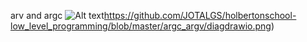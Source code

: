 arv and argc
![Alt text](https://github.com/JOTALGS/holbertonschool-low_level_programming/blob/master/argc_argv/diagdrawio.png)https://github.com/JOTALGS/holbertonschool-low_level_programming/blob/master/argc_argv/diagdrawio.png)
